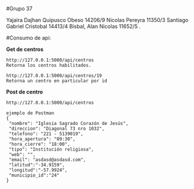 #Grupo 37

Yajaira Dajhan Quipusco Obeso 14206/9
Nicolas Pereyra 11350/3
Santiago Gabriel Cristobal 14413/4
Bisbal, Alan Nicolas 11652/5
.




#Consumo de api:

**Get de centros**
```
http://127.0.0.1:5000/api/centros
Retorna los centros habilitados.
```

```
http://127.0.0.1:5000/api/centros/19
Retorna un centro en particular por id
```

**Post de centro**

```
http://127.0.0.1:5000/api/centros

ejemplo de Postman
{
 "nombre": "Iglesia Sagrado Corazón de Jesús",
 "direccion": "Diagonal 73 nro 1032",
 "telefono": "221 - 5139019",
 "hora_apertura": "09:30",
 "hora_cierre": "18:00",
 "tipo": "Institución religiosa",
 "web": "",
 "email": "asdasd@asdasd.com",
 "latitud":"-34.9159",
 "longitud":"-57.9924",
 "municipio_id":"24"
}
```

